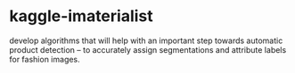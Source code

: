 # kaggle-imaterialist
develop algorithms that will help with an important step towards automatic product detection – to accurately assign segmentations and attribute labels for fashion images.
